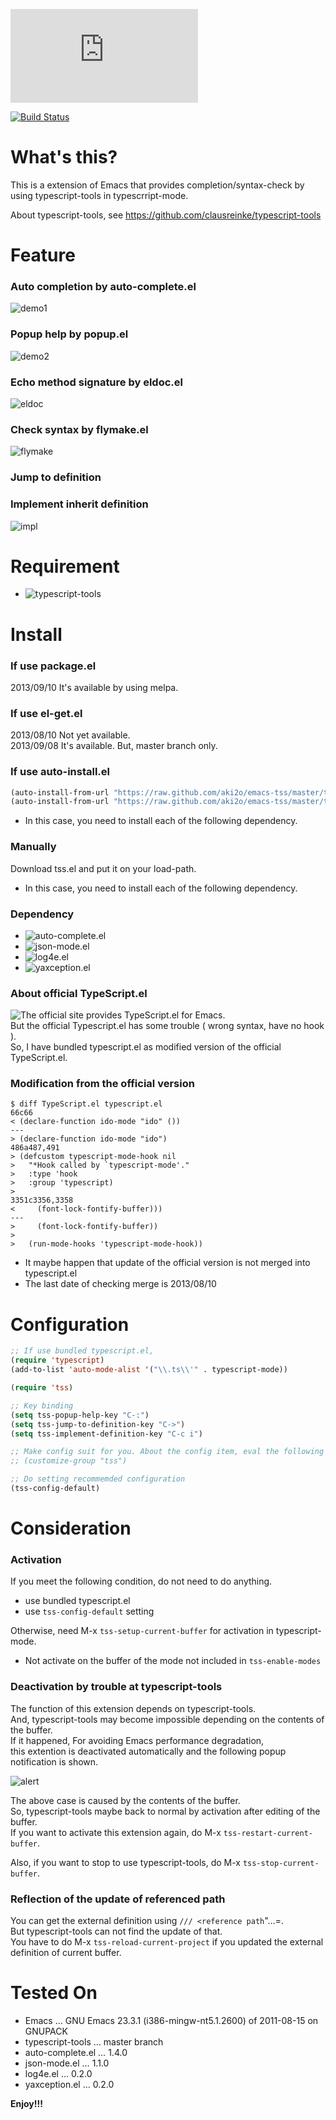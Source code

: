 ![Japanese](https://github.com/aki2o/emacs-tss/blob/master/README-ja.md)

[![Build Status](https://travis-ci.org/aki2o/emacs-tss.svg?branch=master)](https://travis-ci.org/aki2o/emacs-tss)

# What's this?

This is a extension of Emacs that provides completion/syntax-check by using typescript-tools in typescrript-mode.  

About typescript-tools, see <https://github.com/clausreinke/typescript-tools>

# Feature

### Auto completion by auto-complete.el

![demo1](image/demo1.png)

### Popup help by popup.el

![demo2](image/demo2.png)

### Echo method signature by eldoc.el

![eldoc](image/eldoc.png)

### Check syntax by flymake.el

![flymake](image/flymake.png)

### Jump to definition

### Implement inherit definition

![impl](image/impl.gif)

# Requirement

-   ![typescript-tools](https://github.com/clausreinke/typescript-tools)

# Install

### If use package.el

2013/09/10 It's available by using melpa.  

### If use el-get.el

2013/08/10 Not yet available.  
2013/09/08 It's available. But, master branch only.  

### If use auto-install.el

```lisp
(auto-install-from-url "https://raw.github.com/aki2o/emacs-tss/master/tss.el")
(auto-install-from-url "https://raw.github.com/aki2o/emacs-tss/master/typescript.el")
```
-   In this case, you need to install each of the following dependency.

### Manually

Download tss.el and put it on your load-path.  
-   In this case, you need to install each of the following dependency.

### Dependency

-   ![auto-complete.el](https://github.com/auto-complete/auto-complete)
-   ![json-mode.el](https://github.com/joshwnj/json-mode)
-   ![log4e.el](https://github.com/aki2o/log4e)
-   ![yaxception.el](https://github.com/aki2o/yaxception)

### About official TypeScript.el

![The official site](http://www.typescriptlang.org/) provides TypeScript.el for Emacs.  
But the official Typescript.el has some trouble ( wrong syntax, have no hook ).  
So, I have bundled typescript.el as modified version of the official TypeScript.el.

### Modification from the official version

```
$ diff TypeScript.el typescript.el
66c66
< (declare-function ido-mode "ido" ())
---
> (declare-function ido-mode "ido")
486a487,491
> (defcustom typescript-mode-hook nil
>   "*Hook called by `typescript-mode'."
>   :type 'hook
>   :group 'typescript)
> 
3351c3356,3358
<     (font-lock-fontify-buffer)))
---
>     (font-lock-fontify-buffer))
> 
>   (run-mode-hooks 'typescript-mode-hook))
```
-   It maybe happen that update of the official version is not merged into typescript.el
-   The last date of checking merge is 2013/08/10

# Configuration

```lisp
;; If use bundled typescript.el,
(require 'typescript)
(add-to-list 'auto-mode-alist '("\\.ts\\'" . typescript-mode))

(require 'tss)

;; Key binding
(setq tss-popup-help-key "C-:")
(setq tss-jump-to-definition-key "C->")
(setq tss-implement-definition-key "C-c i")

;; Make config suit for you. About the config item, eval the following sexp.
;; (customize-group "tss")

;; Do setting recommemded configuration
(tss-config-default)
```

# Consideration

### Activation

If you meet the following condition, do not need to do anything.  
-   use bundled typescript.el
-   use `tss-config-default` setting

Otherwise, need M-x `tss-setup-current-buffer` for activation in typescript-mode.  

-   Not activate on the buffer of the mode not included in `tss-enable-modes`

### Deactivation by trouble at typescript-tools

The function of this extension depends on typescript-tools.  
And, typescript-tools may become impossible depending on the contents of the buffer.  
If it happened, For avoiding Emacs performance degradation,  
this extention is deactivated automatically and the following popup notification is shown.  

![alert](image/alert.png)

The above case is caused by the contents of the buffer.  
So, typescript-tools maybe back to normal by activation after editing of the buffer.  
If you want to activate this extension again, do M-x `tss-restart-current-buffer`.  

Also, if you want to stop to use typescript-tools, do M-x `tss-stop-current-buffer`.

### Reflection of the update of referenced path

You can get the external definition using `/// <reference path`"&#x2026;=.  
But typescript-tools can not find the update of that.  
You have to do M-x `tss-reload-current-project`
if you updated the external definition of current buffer.  

# Tested On

-   Emacs &#x2026; GNU Emacs 23.3.1 (i386-mingw-nt5.1.2600) of 2011-08-15 on GNUPACK
-   typescript-tools &#x2026; master branch
-   auto-complete.el &#x2026; 1.4.0
-   json-mode.el &#x2026; 1.1.0
-   log4e.el &#x2026; 0.2.0
-   yaxception.el &#x2026; 0.2.0

**Enjoy!!!**
